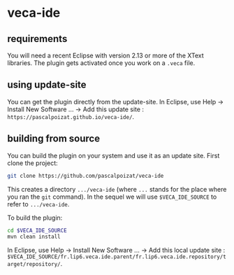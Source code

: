 # veca-ide

## requirements

You will need a recent Eclipse with version 2.13 or more of the XText libraries.
The plugin gets activated once you work on a `.veca` file.

## using update-site

You can get the plugin directly from the update-site.
In Eclipse, use Help -> Install New Software ... -> Add this update site : `https://pascalpoizat.github.io/veca-ide/`.

## building from source

You can build the plugin on your system and use it as an update site.
First clone the project:

```sh
git clone https://github.com/pascalpoizat/veca-ide
```

This creates a directory `.../veca-ide` (where `...` stands for the place where you ran the `git` command). In the sequel we will use `$VECA_IDE_SOURCE` to refer to `.../veca-ide`.

To build the plugin:

```sh
cd $VECA_IDE_SOURCE
mvn clean install
```

In Eclipse, use Help -> Install New Software ... -> Add this local update site : `$VECA_IDE_SOURCE/fr.lip6.veca.ide.parent/fr.lip6.veca.ide.repository/target/repository/`.
 

